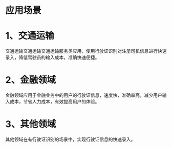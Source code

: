 # 应用场景

# 1、交通运输

交通运输交通运输交通运输服务类应用，使用行驶证识别对注册司机信息进行快速录入，降低驾驶员的输入成本，准确快速便捷。

# 2、金融领域

金融领域应用于金融业务中的用户的行驶证信息，速度快，准确率高，减少用户输入成本，节省人力成本，有效提高用户的体验。

# 3、其他领域

其他领域在有行驶证识别的场景中，实现行驶证信息的快速录入。